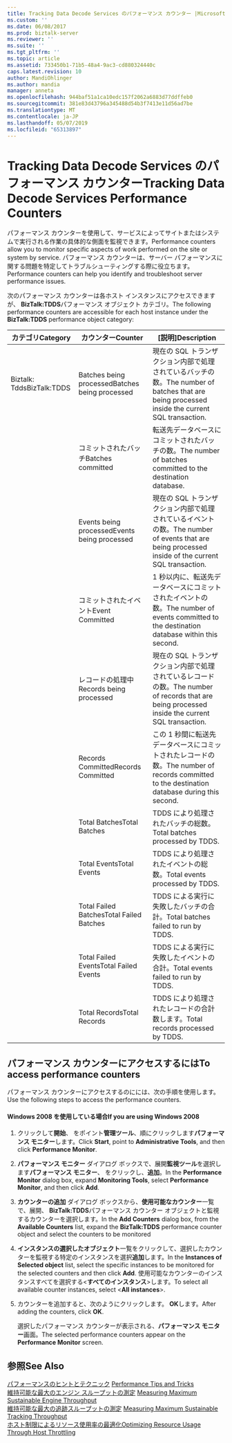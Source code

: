 ```yaml
---
title: Tracking Data Decode Services のパフォーマンス カウンター |Microsoft Docs
ms.custom: ''
ms.date: 06/08/2017
ms.prod: biztalk-server
ms.reviewer: ''
ms.suite: ''
ms.tgt_pltfrm: ''
ms.topic: article
ms.assetid: 733450b1-71b5-48a4-9ac3-cd880324440c
caps.latest.revision: 10
author: MandiOhlinger
ms.author: mandia
manager: anneta
ms.openlocfilehash: 944baf51a1ca10edc157f2062a6883d77ddffeb0
ms.sourcegitcommit: 381e83d43796a345488d54b3f7413e11d56ad7be
ms.translationtype: MT
ms.contentlocale: ja-JP
ms.lasthandoff: 05/07/2019
ms.locfileid: "65313897"
---
```

# <a name="tracking-data-decode-services-performance-counters"></a><span data-ttu-id="16f97-102">Tracking Data Decode Services のパフォーマンス カウンター</span><span class="sxs-lookup"><span data-stu-id="16f97-102">Tracking Data Decode Services Performance Counters</span></span>
<span data-ttu-id="16f97-103">パフォーマンス カウンターを使用して、サービスによってサイトまたはシステムで実行される作業の具体的な側面を監視できます。</span><span class="sxs-lookup"><span data-stu-id="16f97-103">Performance counters allow you to monitor specific aspects of work performed on the site or system by service.</span></span> <span data-ttu-id="16f97-104">パフォーマンス カウンターは、サーバー パフォーマンスに関する問題を特定してトラブルシューティングする際に役立ちます。</span><span class="sxs-lookup"><span data-stu-id="16f97-104">Performance counters can help you identify and troubleshoot server performance issues.</span></span>  
  
 <span data-ttu-id="16f97-105">次のパフォーマンス カウンターは各ホスト インスタンスにアクセスできますが、 **BizTalk:TDDS**パフォーマンス オブジェクト カテゴリ。</span><span class="sxs-lookup"><span data-stu-id="16f97-105">The following performance counters are accessible for each host instance under the **BizTalk:TDDS** performance object category:</span></span>  
  
|<span data-ttu-id="16f97-106">**カテゴリ**</span><span class="sxs-lookup"><span data-stu-id="16f97-106">**Category**</span></span>|<span data-ttu-id="16f97-107">**カウンター**</span><span class="sxs-lookup"><span data-stu-id="16f97-107">**Counter**</span></span>|<span data-ttu-id="16f97-108">**[説明]**</span><span class="sxs-lookup"><span data-stu-id="16f97-108">**Description**</span></span>|  
|------------------|-----------------|---------------------|  
|<span data-ttu-id="16f97-109">Biztalk: Tdds</span><span class="sxs-lookup"><span data-stu-id="16f97-109">BizTalk:TDDS</span></span>|<span data-ttu-id="16f97-110">Batches being processed</span><span class="sxs-lookup"><span data-stu-id="16f97-110">Batches being processed</span></span>|<span data-ttu-id="16f97-111">現在の SQL トランザクション内部で処理されているバッチの数。</span><span class="sxs-lookup"><span data-stu-id="16f97-111">The number of batches that are being processed inside the current SQL transaction.</span></span>|  
||<span data-ttu-id="16f97-112">コミットされたバッチ</span><span class="sxs-lookup"><span data-stu-id="16f97-112">Batches committed</span></span>|<span data-ttu-id="16f97-113">転送先データベースにコミットされたバッチの数。</span><span class="sxs-lookup"><span data-stu-id="16f97-113">The number of batches committed to the destination database.</span></span>|  
||<span data-ttu-id="16f97-114">Events being processed</span><span class="sxs-lookup"><span data-stu-id="16f97-114">Events being processed</span></span>|<span data-ttu-id="16f97-115">現在の SQL トランザクション内部で処理されているイベントの数。</span><span class="sxs-lookup"><span data-stu-id="16f97-115">The number of events that are being processed inside of the current SQL transaction.</span></span>|  
||<span data-ttu-id="16f97-116">コミットされたイベント</span><span class="sxs-lookup"><span data-stu-id="16f97-116">Event Committed</span></span>|<span data-ttu-id="16f97-117">1 秒以内に、転送先データベースにコミットされたイベントの数。</span><span class="sxs-lookup"><span data-stu-id="16f97-117">The number of events committed to the destination database within this second.</span></span>|  
||<span data-ttu-id="16f97-118">レコードの処理中</span><span class="sxs-lookup"><span data-stu-id="16f97-118">Records being processed</span></span>|<span data-ttu-id="16f97-119">現在の SQL トランザクション内部で処理されているレコードの数。</span><span class="sxs-lookup"><span data-stu-id="16f97-119">The number of records that are being processed inside the current SQL transaction.</span></span>|  
||<span data-ttu-id="16f97-120">Records Committed</span><span class="sxs-lookup"><span data-stu-id="16f97-120">Records Committed</span></span>|<span data-ttu-id="16f97-121">この 1 秒間に転送先データベースにコミットされたレコードの数。</span><span class="sxs-lookup"><span data-stu-id="16f97-121">The number of records committed to the destination database during this second.</span></span>|  
||<span data-ttu-id="16f97-122">Total Batches</span><span class="sxs-lookup"><span data-stu-id="16f97-122">Total Batches</span></span>|<span data-ttu-id="16f97-123">TDDS により処理されたバッチの総数。</span><span class="sxs-lookup"><span data-stu-id="16f97-123">Total batches processed by TDDS.</span></span>|  
||<span data-ttu-id="16f97-124">Total Events</span><span class="sxs-lookup"><span data-stu-id="16f97-124">Total Events</span></span>|<span data-ttu-id="16f97-125">TDDS により処理されたイベントの総数。</span><span class="sxs-lookup"><span data-stu-id="16f97-125">Total events processed by TDDS.</span></span>|  
||<span data-ttu-id="16f97-126">Total Failed Batches</span><span class="sxs-lookup"><span data-stu-id="16f97-126">Total Failed Batches</span></span>|<span data-ttu-id="16f97-127">TDDS による実行に失敗したバッチの合計。</span><span class="sxs-lookup"><span data-stu-id="16f97-127">Total batches failed to run by TDDS.</span></span>|  
||<span data-ttu-id="16f97-128">Total Failed Events</span><span class="sxs-lookup"><span data-stu-id="16f97-128">Total Failed Events</span></span>|<span data-ttu-id="16f97-129">TDDS による実行に失敗したイベントの合計。</span><span class="sxs-lookup"><span data-stu-id="16f97-129">Total events failed to run by TDDS.</span></span>|  
||<span data-ttu-id="16f97-130">Total Records</span><span class="sxs-lookup"><span data-stu-id="16f97-130">Total Records</span></span>|<span data-ttu-id="16f97-131">TDDS により処理されたレコードの合計数します。</span><span class="sxs-lookup"><span data-stu-id="16f97-131">Total records processed by TDDS.</span></span>|  
  
## <a name="to-access-performance-counters"></a><span data-ttu-id="16f97-132">パフォーマンス カウンターにアクセスするには</span><span class="sxs-lookup"><span data-stu-id="16f97-132">To access performance counters</span></span>  
 <span data-ttu-id="16f97-133">パフォーマンス カウンターにアクセスするのにには、次の手順を使用します。</span><span class="sxs-lookup"><span data-stu-id="16f97-133">Use the following steps to access the performance counters.</span></span>  
  
#### <a name="if-you-are-using-windows-2008"></a><span data-ttu-id="16f97-134">Windows 2008 を使用している場合</span><span class="sxs-lookup"><span data-stu-id="16f97-134">If you are using Windows 2008</span></span>  
  
1.  <span data-ttu-id="16f97-135">クリックして**開始**、 をポイント**管理ツール**、順にクリックします**パフォーマンス モニター**します。</span><span class="sxs-lookup"><span data-stu-id="16f97-135">Click **Start**, point to **Administrative Tools**, and then click **Performance Monitor**.</span></span>  
  
2.  <span data-ttu-id="16f97-136">**パフォーマンス モニター**  ダイアログ ボックスで、展開**監視ツール**を選択します**パフォーマンス モニター**、 をクリックし、**追加**。</span><span class="sxs-lookup"><span data-stu-id="16f97-136">In the **Performance Monitor** dialog box, expand **Monitoring Tools**, select **Performance Monitor**, and then click **Add**.</span></span>  
  
3.  <span data-ttu-id="16f97-137">**カウンターの追加** ダイアログ ボックスから、**使用可能なカウンター**一覧で、展開、 **BizTalk:TDDS**パフォーマンス カウンター オブジェクトと監視するカウンターを選択します。</span><span class="sxs-lookup"><span data-stu-id="16f97-137">In the **Add Counters** dialog box, from the **Available Counters** list, expand the **BizTalk:TDDS** performance counter object and select the counters to be monitored</span></span>  
  
4.  <span data-ttu-id="16f97-138">**インスタンスの選択したオブジェクト**一覧をクリックして、選択したカウンターを監視する特定のインスタンスを選択**追加**します。</span><span class="sxs-lookup"><span data-stu-id="16f97-138">In the **Instances of Selected object** list, select the specific instances to be monitored for the selected counters and then click **Add**.</span></span>  <span data-ttu-id="16f97-139">使用可能なカウンターのインスタンスすべてを選択する\<**すべてのインスタンス**\>します。</span><span class="sxs-lookup"><span data-stu-id="16f97-139">To select all available counter instances, select \<**All instances**\>.</span></span>  
  
5.  <span data-ttu-id="16f97-140">カウンターを追加すると、次のようにクリックします。 **OK**します。</span><span class="sxs-lookup"><span data-stu-id="16f97-140">After adding the counters, click **OK**.</span></span>  
  
     <span data-ttu-id="16f97-141">選択したパフォーマンス カウンターが表示される、**パフォーマンス モニター**画面。</span><span class="sxs-lookup"><span data-stu-id="16f97-141">The selected performance counters appear on the **Performance Monitor** screen.</span></span>  
  
## <a name="see-also"></a><span data-ttu-id="16f97-142">参照</span><span class="sxs-lookup"><span data-stu-id="16f97-142">See Also</span></span>  
 <span data-ttu-id="16f97-143">[パフォーマンスのヒントとテクニック](../core/performance-tips-and-tricks.md) </span><span class="sxs-lookup"><span data-stu-id="16f97-143">[Performance Tips and Tricks](../core/performance-tips-and-tricks.md) </span></span>  
 <span data-ttu-id="16f97-144">[維持可能な最大のエンジン スループットの測定](../core/measuring-maximum-sustainable-engine-throughput.md) </span><span class="sxs-lookup"><span data-stu-id="16f97-144">[Measuring Maximum Sustainable Engine Throughput](../core/measuring-maximum-sustainable-engine-throughput.md) </span></span>  
 <span data-ttu-id="16f97-145">[維持可能な最大の追跡スループットの測定](../core/measuring-maximum-sustainable-tracking-throughput.md) </span><span class="sxs-lookup"><span data-stu-id="16f97-145">[Measuring Maximum Sustainable Tracking Throughput](../core/measuring-maximum-sustainable-tracking-throughput.md) </span></span>  
 [<span data-ttu-id="16f97-146">ホスト制限によるリソース使用率の最適化</span><span class="sxs-lookup"><span data-stu-id="16f97-146">Optimizing Resource Usage Through Host Throttling</span></span>](../core/optimizing-resource-usage-through-host-throttling.md)
